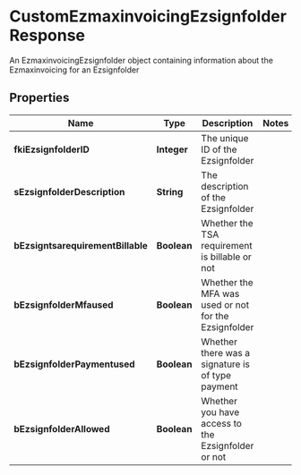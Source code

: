 

# CustomEzmaxinvoicingEzsignfolderResponse

An EzmaxinvoicingEzsignfolder object containing information about the Ezmaxinvoicing for an Ezsignfolder

## Properties

| Name | Type | Description | Notes |
|------------ | ------------- | ------------- | -------------|
|**fkiEzsignfolderID** | **Integer** | The unique ID of the Ezsignfolder |  |
|**sEzsignfolderDescription** | **String** | The description of the Ezsignfolder |  |
|**bEzsigntsarequirementBillable** | **Boolean** | Whether the TSA requirement is billable or not |  |
|**bEzsignfolderMfaused** | **Boolean** | Whether the MFA was used or not for the Ezsignfolder |  |
|**bEzsignfolderPaymentused** | **Boolean** | Whether there was a signature is of type payment |  |
|**bEzsignfolderAllowed** | **Boolean** | Whether you have access to the Ezsignfolder or not |  |




